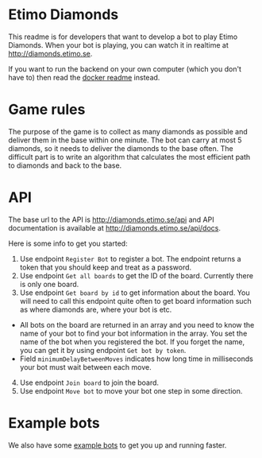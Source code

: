 # Etimo Diamonds

This readme is for developers that want to develop a bot to play Etimo Diamonds. When your bot is playing, you can watch it in realtime at http://diamonds.etimo.se. 

If you want to run the backend on your own computer (which you don't have to) then read the [docker readme](DOCKER.md) instead.

# Game rules
The purpose of the game is to collect as many diamonds as possible and deliver them in the base within one minute. The bot can carry at most 5 diamonds, so it needs to deliver the diamonds to the base often. The difficult part is to write an algorithm that calculates the most efficient path to diamonds and back to the base. 

# API

The base url to the API is http://diamonds.etimo.se/api and API documentation is available at http://diamonds.etimo.se/api/docs.

Here is some info to get you started:
1. Use endpoint `Register Bot` to register a bot. The endpoint returns a token that you should keep and treat as a password.
2. Use endpoint `Get all boards` to get the ID of the board. Currently there is only one board.
3. Use endpoint `Get board by id` to get information about the board. You will need to call this endpoint quite often to get board information such as where diamonds are, where your bot is etc.
  * All bots on the board are returned in an array and you need to know the name of your bot to find your bot information in the array. You set the name of the bot when you registered the bot. If you forget the name, you can get it by using endpoint `Get bot by token`.
  * Field `minimumDelayBetweenMoves` indicates how long time in milliseconds your bot must wait between each move.
4. Use endpoint `Join board` to join the board.
5. Use endpoint `Move bot` to move your bot one step in some direction.

# Example bots
We also have some [example bots](diamonds-bot-example/README.md) to get you up and running faster.